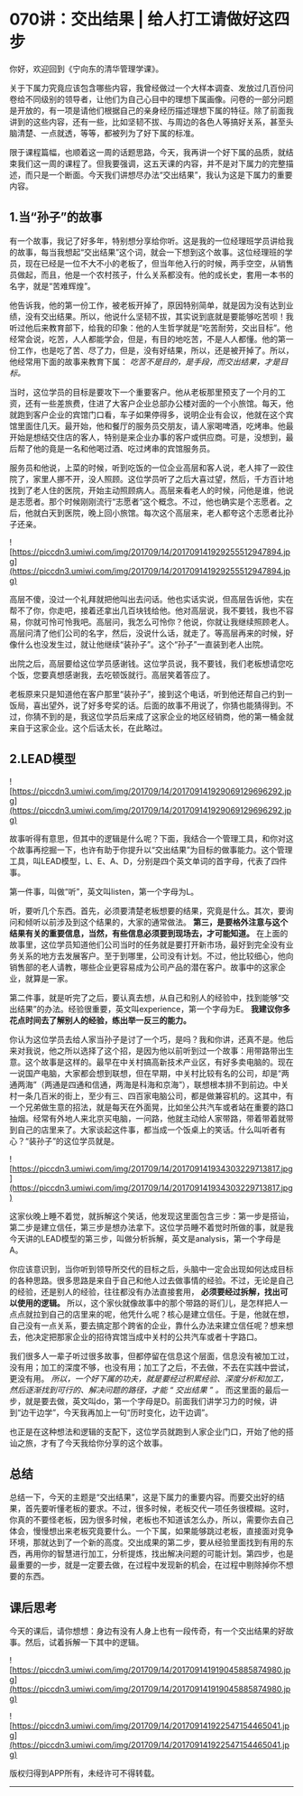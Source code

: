 # 070讲：交出结果 | 给人打工请做好这四步

你好，欢迎回到《宁向东的清华管理学课》。

关于下属力究竟应该包含哪些内容，我曾经做过一个大样本调查、发放过几百份问卷给不同级别的领导者，让他们为自己心目中的理想下属画像。问卷的一部分问题是开放的，有一项是请他们根据自己的亲身经历描述理想下属的特征。除了前面我讲到的这些内容，还有一些，比如坚韧不拔、与周边的各色人等搞好关系，甚至头脑清楚、一点就透，等等，都被列为了好下属的标准。

限于课程篇幅，也顺着这一周的话题思路，今天，我再讲一个好下属的品质，就结束我们这一周的课程了。但我要强调，这五天课的内容，并不是对下属力的完整描述，而只是一个断面。今天我们讲想尽办法“交出结果”，我认为这是下属力的重要内容。

## 1.当“孙子”的故事

有一个故事，我记了好多年，特别想分享给你听。这是我的一位经理班学员讲给我的故事，每当我想起“交出结果”这个词，就会一下想到这个故事。这位经理班的学员，现在已经是一位不大不小的老板了，但当年他入行的时候，两手空空，从销售员做起，而且，他是一个农村孩子，什么关系都没有。他的成长史，套用一本书的名字，就是“苦难辉煌”。

他告诉我，他的第一份工作，被老板开掉了，原因特别简单，就是因为没有达到业绩，没有交出结果。所以，他说什么坚韧不拔，其实说到底就是要能够吃苦呗！我听过他后来教育部下，给我的印象：他的人生哲学就是“吃苦耐劳，交出目标”。他经常会说，吃苦，人人都能学会，但是，有目的地吃苦，不是人人都懂。他的第一份工作，也是吃了苦、尽了力，但是，没有好结果，所以，还是被开掉了。所以，他经常用下面的故事来教育下属： *吃苦不是目的，是手段，而交出结果，才是目标。*

当时，这位学员的目标是要攻下一个重要客户。他从老板那里预支了一个月的工资，还有一些差旅费，住进了大客户企业总部办公楼对面的一个小旅馆。每天，他就跑到客户企业的宾馆门口看，车子如果停得多，说明企业有会议，他就在这个宾馆里面住几天。最开始，他和餐厅的服务员交朋友，请人家喝啤酒，吃烤串。他最开始是想结交住店的客人，特别是来企业办事的客户或供应商。可是，没想到，最后帮了他的竟是一名和他喝过酒、吃过烤串的宾馆服务员。

服务员和他说，上菜的时候，听到吃饭的一位企业高层和客人说，老人摔了一跤住院了，家里人挪不开，没人照顾。这位学员听了之后大喜过望，然后，千方百计地找到了老人住的医院，开始主动照顾病人。高层来看老人的时候，问他是谁，他说是志愿者。那个时候刚刚流行“志愿者”这个概念。不过，他也确实是个志愿者。之后，他就白天到医院，晚上回小旅馆。每次这个高层来，老人都夸这个志愿者比孙子还亲。

![https://piccdn3.umiwi.com/img/201709/14/201709141929255512947894.jpg](https://piccdn3.umiwi.com/img/201709/14/201709141929255512947894.jpg)

高层不傻，没过一个礼拜就把他叫出去问话。他也实话实说，但高层告诉他，实在帮不了你，你走吧，接着还拿出几百块钱给他。他对高层说，我不要钱，我也不容易，你就可怜可怜我吧。高层问，我怎么可怜你？他说，你就让我继续照顾老人。高层问清了他们公司的名字，然后，没说什么话，就走了。等高层再来的时候，好像什么也没发生过，就让他继续“装孙子”。这个“孙子”一直装到老人出院。

出院之后，高层要给这位学员感谢钱。这位学员说，我不要钱，我们老板想请您吃个饭，您要真想感谢我，去吃顿饭就行。高层笑着答应了。

老板原来只是知道他在客户那里“装孙子”，接到这个电话，听到他还帮自己约到一饭局，喜出望外，说了好多夸奖的话。后面的故事不用说了，你猜也能猜得到。不过，你猜不到的是，我这位学员后来成了这家企业的地区经销商，他的第一桶金就来自于这家企业。这个后话太长，在此略过。

## 2.LEAD模型

![https://piccdn3.umiwi.com/img/201709/14/201709141929069129696292.jpg](https://piccdn3.umiwi.com/img/201709/14/201709141929069129696292.jpg)

故事听得有意思，但其中的逻辑是什么呢？下面，我结合一个管理工具，和你对这个故事再挖掘一下，也许有助于你提升以“交出结果”为目标的做事能力。这个管理工具，叫LEAD模型，L、E、A、D，分别是四个英文单词的首字母，代表了四件事。

第一件事，叫做“听”，英文叫listen，第一个字母为L。

听，要听几个东西。首先，必须要清楚老板想要的结果，究竟是什么。其次，要询问和倾听以前涉及到这个结果的，大家的通常做法。 **第三，是要格外注意与这个结果有关的重要信息，当然，有些信息必须要到现场去，才可能知道。** 在上面的故事里，这位学员知道他们公司当时的任务就是要打开新市场，最好到完全没有业务关系的地方去发展客户。至于到哪里，公司没有计划。不过，他比较细心，他向销售部的老人请教，哪些企业更容易成为公司产品的潜在客户。故事中的这家企业，就算是一家。

第二件事，就是听完了之后，要认真去想，从自己和别人的经验中，找到能够“交出结果”的办法。经验很重要，英文叫experience，第一个字母为E。 **我建议你多花点时间去了解别人的经验，练出举一反三的能力。**

你认为这位学员去给人家当孙子是讨了一个巧，是吗？我和你讲，还真不是。他后来对我说，他之所以选择了这个招，是因为他以前听到过一个故事：用带路带出生意。这个故事是这样的。最早在中关村搞高新技术产业区，有好多卖电脑的。现在一说国产电脑，大家都会想到联想，但在早期，中关村比较有名的公司，却是“两通两海”（两通是四通和信通，两海是科海和京海”），联想根本排不到前边。中关村一条几百米的街上，至少有三、四百家电脑公司，都是做兼容机的。这其中，有一个兄弟做生意的招法，就是每天在外面晃，比如坐公共汽车或者站在重要的路口抽烟。经常有外地人来北京买电脑，一问路，他就主动给人家带路，带着带着就带到自己的店里来了。大家谈起这件事，都当成一个饭桌上的笑话。什么叫听者有心？“装孙子”的这位学员就是。

![https://piccdn3.umiwi.com/img/201709/14/201709141934303229713817.jpg](https://piccdn3.umiwi.com/img/201709/14/201709141934303229713817.jpg)

这家伙晚上睡不着觉，就拆解这个笑话，他发现这里面包含三步：第一步是搭讪，第二步是建立信任，第三步是想办法拿下。这位学员睡不着觉时所做的事，就是我今天讲的LEAD模型的第三步，叫做分析拆解，英文是analysis，第一个字母是A。

你应该意识到，当你听到领导所交代的目标之后，头脑中一定会出现如何达成目标的各种思路。很多思路是来自于自己和他人过去做事情的经验。不过，无论是自己的经验，还是别人的经验，往往都没有办法直接套用， **必须要经过拆解，找出可以使用的逻辑。** 所以，这个家伙就像故事中的那个带路的哥们儿，是怎样把人一点点就拉到自己的店里来的呢，他凭什么呢？核心是建立信任。于是，他就在想，自己没有一点关系，要去搞定那个跨省的企业，靠什么办法来建立信任呢？想来想去，他决定把那家企业的招待宾馆当成中关村的公共汽车或者十字路口。

我们很多人一辈子听过很多故事，但都停留在信息这个层面，信息没有被加工过，没有用；加工的深度不够，也没有用；加工了之后，不去做，不去在实践中尝试，更没有用。 *所以，一个好下属的功夫，就是要经过积累经验、深度分析和加工，然后逐渐找到可行的、解决问题的路径，才能 “ 交出结果 ” 。* 而这里面的最后一步，就是要去做，英文叫do，第一个字母是D。前面我们讲学习力的时候，讲到“边干边学”，今天我再加上一句“历时变化，边干边调”。

也正是在这种想法和逻辑的支配下，这位学员就跑到人家企业门口，开始了他的搭讪之旅，才有了今天我给你分享的这个故事。

## 总结

总结一下，今天的主题是“交出结果”，这是下属力的重要内容。而要交出好的结果，首先要听懂老板的要求。不过，很多时候，老板交代一项任务很模糊。这时，你真的不要怪老板，因为很多时候，老板也不知道该怎么办，所以，需要你去自己体会，慢慢想出来老板究竟要什么。一个下属，如果能够跳过老板，直接面对竞争环境，那就达到了一个新的高度。交出成果的第二步，要从经验里面找到有用的东西，再用你的智慧进行加工，分析提炼，找出解决问题的可能计划。第四步，也是最重要的一步，就是一定要去做，在过程中发现新的机会，在过程中剔除掉你不想要的东西。

## 课后思考

今天的课后，请你想想：身边有没有人身上也有一段传奇，有一个交出结果的好故事。然后，试着拆解一下其中的逻辑。

![https://piccdn3.umiwi.com/img/201709/14/201709141919045885874980.jpg](https://piccdn3.umiwi.com/img/201709/14/201709141919045885874980.jpg)

![https://piccdn3.umiwi.com/img/201709/14/201709141922547154465041.jpg](https://piccdn3.umiwi.com/img/201709/14/201709141922547154465041.jpg)

版权归得到APP所有，未经许可不得转载。

---

